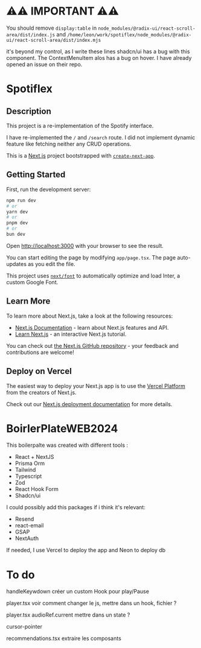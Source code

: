 # ⚠️⚠️ IMPORTANT ⚠️⚠️ 

You should remove ```display:table``` in ```node_modules/@radix-ui/react-scroll-area/dist/index.js``` and ```/home/leon/work/spotiflex/node_modules/@radix-ui/react-scroll-area/dist/index.mjs```

it's beyond my control, as I write these lines shadcn/ui has a bug with this component. The ContextMenuItem alos has a bug on hover. I have already opened an issue on their repo.


# Spotiflex


## Description

This project is a re-implementation of the Spotify interface.

I have re-implemented the `/` and `/search` route. I did not implement dynamic feature like fetching neither any CRUD operations.

This is a [Next.js](https://nextjs.org/) project bootstrapped with [`create-next-app`](https://github.com/vercel/next.js/tree/canary/packages/create-next-app).

## Getting Started

First, run the development server:

```bash
npm run dev
# or
yarn dev
# or
pnpm dev
# or
bun dev
```

Open [http://localhost:3000](http://localhost:3000) with your browser to see the result.

You can start editing the page by modifying `app/page.tsx`. The page auto-updates as you edit the file.

This project uses [`next/font`](https://nextjs.org/docs/basic-features/font-optimization) to automatically optimize and load Inter, a custom Google Font.

## Learn More

To learn more about Next.js, take a look at the following resources:

- [Next.js Documentation](https://nextjs.org/docs) - learn about Next.js features and API.
- [Learn Next.js](https://nextjs.org/learn) - an interactive Next.js tutorial.

You can check out [the Next.js GitHub repository](https://github.com/vercel/next.js/) - your feedback and contributions are welcome!

## Deploy on Vercel

The easiest way to deploy your Next.js app is to use the [Vercel Platform](https://vercel.com/new?utm_medium=default-template&filter=next.js&utm_source=create-next-app&utm_campaign=create-next-app-readme) from the creators of Next.js.

Check out our [Next.js deployment documentation](https://nextjs.org/docs/deployment) for more details.


# BoirlerPlateWEB2024

This boilerpalte was created with different tools : 

- React + NextJS
- Prisma Orm
- Tailwind
- Typescript
- Zod
- React Hook Form
- Shadcn/ui

I could possibly add this packages if i think it's relevant:
- Resend
- react-email
- GSAP
- NextAuth

If needed, I use Vercel to deploy the app and Neon to deploy db

# To do

handleKeywdown créer un custom Hook pour play/Pause

player.tsx voir comment changer le js, mettre dans un hook, fichier ?

player.tsx audioRef.current mettre dans un state ?

cursor-pointer

recommendations.tsx extraire les composants